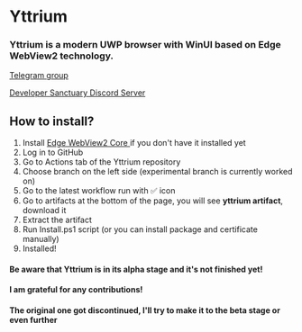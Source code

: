# Yttrium
### Yttrium is a modern UWP browser with WinUI based on Edge WebView2 technology.

[Telegram group](https://t.me/yttriumgroup)

[Developer Sanctuary Discord Server](https://discord.gg/ddKEn2GJq5)


##  How to install?
1. Install [Edge WebView2 Core ](https://developer.microsoft.com/en-us/microsoft-edge/webview2/consumer/)if you don't have it installed yet
2. Log in to GitHub
3. Go to Actions tab of the Yttrium repository
4. Choose branch on the left side (experimental branch is currently worked on)
5. Go to the latest workflow run with ✅ icon
6. Go to artifacts at the bottom of the page, you will see **yttrium artifact**, download it
7. Extract the artifact
8. Run Install.ps1 script (or you can install package and certificate manually)
9. Installed!

#### Be aware that Yttrium is in its alpha stage and it's not finished yet!
#### I am grateful for any contributions!
#### The original one got discontinued, I'll try to make it to the beta stage or even further

